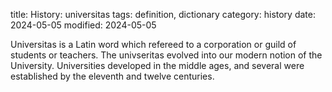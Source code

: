 title: History: universitas
tags: definition, dictionary
category: history
date: 2024-05-05
modified: 2024-05-05


 Universitas is a Latin word which
 refereed to a corporation or guild of students or teachers. The
 univseritas evolved into our modern notion of the
 University. Universities developed in the middle ages, and several
 were established by the eleventh and twelve centuries.





